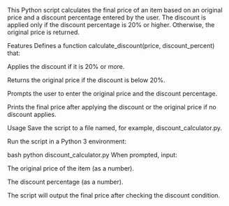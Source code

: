 This Python script calculates the final price of an item based on an original price and a discount percentage entered by the user. The discount is applied only if the discount percentage is 20% or higher. Otherwise, the original price is returned.

Features
Defines a function calculate_discount(price, discount_percent) that:

Applies the discount if it is 20% or more.

Returns the original price if the discount is below 20%.

Prompts the user to enter the original price and the discount percentage.

Prints the final price after applying the discount or the original price if no discount applies.

Usage
Save the script to a file named, for example, discount_calculator.py.

Run the script in a Python 3 environment:

bash
python discount_calculator.py
When prompted, input:

The original price of the item (as a number).

The discount percentage (as a number).

The script will output the final price after checking the discount condition.

